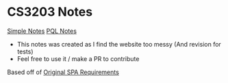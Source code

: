 # CS3203 Notes

[Simple Notes](SimpleReadMe.md)
[PQL Notes](PQLReadMe.md)

- This notes was created as I find the website too messy (And revision for tests)
- Feel free to use it / make a PR to contribute


Based off of [Original SPA Requirements](https://github.com/nus-cs3203/project-wiki/wiki/Full-(Basic-and-Advanced)-SPA-requirements)